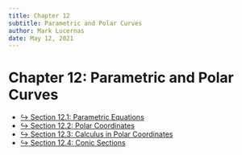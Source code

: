 ```yaml
---
title: Chapter 12
subtitle: Parametric and Polar Curves
author: Mark Lucernas
date: May 12, 2021
---
```



# Chapter 12: Parametric and Polar Curves

- [↪ Section 12.1: Parametric Equations](sec_12-1)
- [↪ Section 12.2: Polar Coordinates](sec_12-2)
- [↪ Section 12.3: Calculus in Polar Coordinates](sec_12-3)
- [↪ Section 12.4: Conic Sections](sec_12-4)


